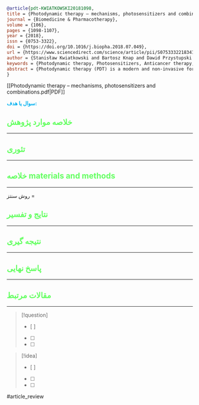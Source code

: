 
```bibtex

@article{pdt-KWIATKOWSKI20181098,
title = {Photodynamic therapy – mechanisms, photosensitizers and combinations},
journal = {Biomedicine & Pharmacotherapy},
volume = {106},
pages = {1098-1107},
year = {2018},
issn = {0753-3322},
doi = {https://doi.org/10.1016/j.biopha.2018.07.049},
url = {https://www.sciencedirect.com/science/article/pii/S0753332218341611},
author = {Stanisław Kwiatkowski and Bartosz Knap and Dawid Przystupski and Jolanta Saczko and Ewa Kędzierska and Karolina Knap-Czop and Jolanta Kotlińska and Olga Michel and Krzysztof Kotowski and Julita Kulbacka},
keywords = {Photodynamic therapy, Photosensitizers, Anticancer therapy, PDT modification},
abstract = {Photodynamic therapy (PDT) is a modern and non-invasive form of therapy, used in the treatment of non-oncological diseases as well as cancers of various types and locations. It is based on the local or systemic application of a photosensitive compound - the photosensitizer, which is accumulated in pathological tissues. The photosensitizer molecules absorb the light of the appropriate wavelength, initiating the activation processes leading to the selective destruction of the inappropriate cells. The photocytotoxic reactions occur only within the pathological tissues, in the area of photosensitizer distribution, enabling selective destruction. Over the last decade, a significant acceleration in the development of nanotechnology has been observed. The combination of photosensitizers with nanomaterials can improve the photodynamic therapy efficiency and eliminate its side effects as well. The use of nanoparticles enables achievement a targeted method which is focused on specific receptors, and, as a result, increases the selectivity of the photodynamic therapy. The object of this review is the anticancer application of PDT, its advantages and possible modifications to potentiate its effects.}
}


```

[[Photodynamic therapy – mechanisms, photosensitizers and combinations.pdf|PDF]]

**<span style="color:#00b0f0">سوال یا هدف:</span>**



## <span style="color:#64ff61">خلاصه موارد پژوهش</span>
---

## <span style="color:#64ff61">تئوری</span>
---



## <span style="color:#64ff61">خلاصه materials and methods</span>
---

روش سنتز = 



## <span style="color:#64ff61"> نتایج و تفسیر</span>
---



## <span style="color:#64ff61">نتیجه گیری</span>
---



## <span style="color:#64ff61">پاسخ نهایی</span>
---




## <span style="color:#64ff61">مقالات مرتبط</span>
---





> [!question] 
>- [ ] 
>- [ ]  
>- [ ] 


> [!idea] 
> - [ ] 
>- [ ] 
>- [ ] 



#article_review
